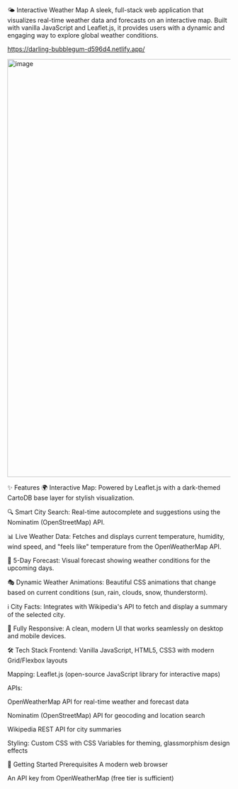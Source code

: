 
🌤️ Interactive Weather Map
A sleek, full-stack web application that visualizes real-time weather data and forecasts on an interactive map. Built with vanilla JavaScript and Leaflet.js, it provides users with a dynamic and engaging way to explore global weather conditions.

https://darling-bubblegum-d596d4.netlify.app/ 

<img width="1862" height="941" alt="image" src="https://github.com/user-attachments/assets/cb191182-dbb7-4769-950b-a50fc351846a" />


✨ Features
🌍 Interactive Map: Powered by Leaflet.js with a dark-themed CartoDB base layer for stylish visualization.

🔍 Smart City Search: Real-time autocomplete and suggestions using the Nominatim (OpenStreetMap) API.

📊 Live Weather Data: Fetches and displays current temperature, humidity, wind speed, and "feels like" temperature from the OpenWeatherMap API.

📅 5-Day Forecast: Visual forecast showing weather conditions for the upcoming days.

🎭 Dynamic Weather Animations: Beautiful CSS animations that change based on current conditions (sun, rain, clouds, snow, thunderstorm).

ℹ️ City Facts: Integrates with Wikipedia's API to fetch and display a summary of the selected city.

📱 Fully Responsive: A clean, modern UI that works seamlessly on desktop and mobile devices.

🛠️ Tech Stack
Frontend: Vanilla JavaScript, HTML5, CSS3 with modern Grid/Flexbox layouts

Mapping: Leaflet.js (open-source JavaScript library for interactive maps)

APIs:

OpenWeatherMap API for real-time weather and forecast data

Nominatim (OpenStreetMap) API for geocoding and location search

Wikipedia REST API for city summaries

Styling: Custom CSS with CSS Variables for theming, glassmorphism design effects

🚀 Getting Started
Prerequisites
A modern web browser

An API key from OpenWeatherMap (free tier is sufficient)
